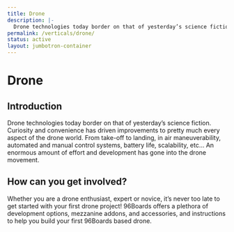 ```yaml
---
title: Drone
description: |-
  Drone technologies today border on that of yesterday’s science fiction. Curiosity and convenience has driven improvements to pretty much every aspect of the drone world.
permalink: /verticals/drone/
status: active
layout: jumbotron-container
---
```


# Drone

## Introduction

Drone technologies today border on that of yesterday’s science fiction. Curiosity and convenience
has driven improvements to pretty much every aspect of the drone world. From take-off to landing,
in air maneuverability, automated and manual control systems, battery life, scalability, etc… An
enormous amount of effort and development has gone into the drone movement.


## How can you get involved?

Whether you are a drone enthusiast, expert or novice, it’s never too late to get started with your
first drone project! 96Boards offers a plethora of development options, mezzanine addons, and
accessories, and instructions to help you build your first 96Boards based drone.
